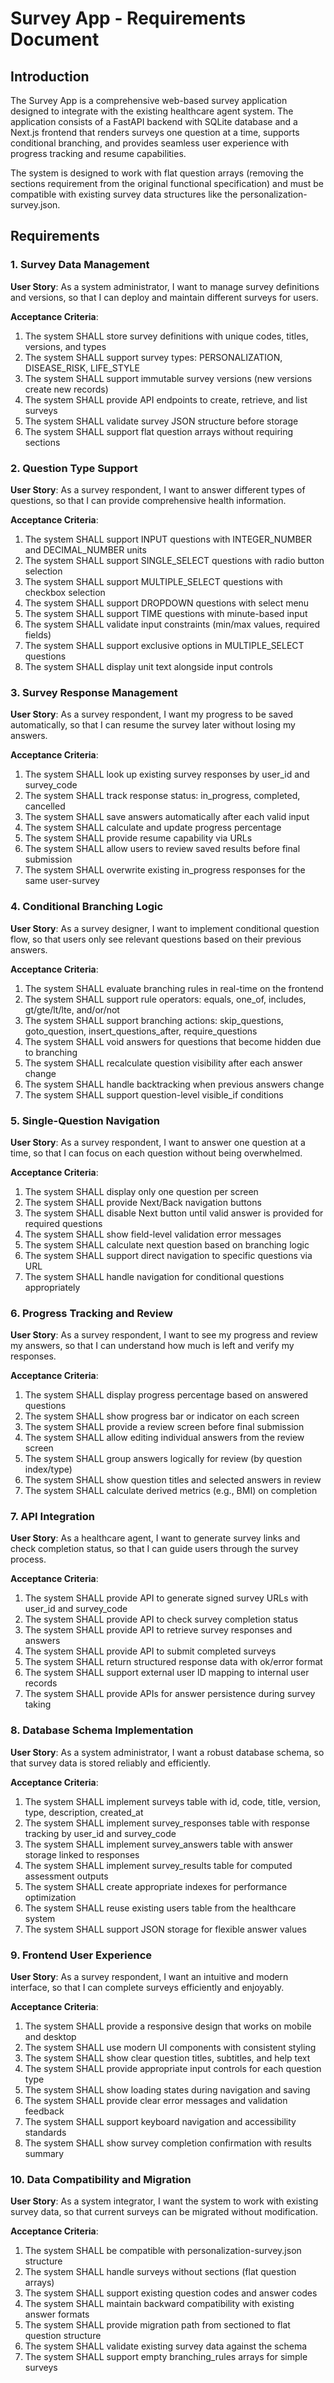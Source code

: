 # Survey App - Requirements Document

## Introduction

The Survey App is a comprehensive web-based survey application designed to integrate with the existing healthcare agent system. The application consists of a FastAPI backend with SQLite database and a Next.js frontend that renders surveys one question at a time, supports conditional branching, and provides seamless user experience with progress tracking and resume capabilities.

The system is designed to work with flat question arrays (removing the sections requirement from the original functional specification) and must be compatible with existing survey data structures like the personalization-survey.json.

## Requirements

### 1. Survey Data Management

**User Story**: As a system administrator, I want to manage survey definitions and versions, so that I can deploy and maintain different surveys for users.

**Acceptance Criteria**:
1. The system SHALL store survey definitions with unique codes, titles, versions, and types
2. The system SHALL support survey types: PERSONALIZATION, DISEASE_RISK, LIFE_STYLE
3. The system SHALL support immutable survey versions (new versions create new records)
4. The system SHALL provide API endpoints to create, retrieve, and list surveys
5. The system SHALL validate survey JSON structure before storage
6. The system SHALL support flat question arrays without requiring sections

### 2. Question Type Support

**User Story**: As a survey respondent, I want to answer different types of questions, so that I can provide comprehensive health information.

**Acceptance Criteria**:
1. The system SHALL support INPUT questions with INTEGER_NUMBER and DECIMAL_NUMBER units
2. The system SHALL support SINGLE_SELECT questions with radio button selection
3. The system SHALL support MULTIPLE_SELECT questions with checkbox selection
4. The system SHALL support DROPDOWN questions with select menu
5. The system SHALL support TIME questions with minute-based input
6. The system SHALL validate input constraints (min/max values, required fields)
7. The system SHALL support exclusive options in MULTIPLE_SELECT questions
8. The system SHALL display unit text alongside input controls

### 3. Survey Response Management

**User Story**: As a survey respondent, I want my progress to be saved automatically, so that I can resume the survey later without losing my answers.

**Acceptance Criteria**:
1. The system SHALL look up existing survey responses by user_id and survey_code
2. The system SHALL track response status: in_progress, completed, cancelled
3. The system SHALL save answers automatically after each valid input
4. The system SHALL calculate and update progress percentage
5. The system SHALL provide resume capability via URLs
6. The system SHALL allow users to review saved results before final submission
7. The system SHALL overwrite existing in_progress responses for the same user-survey

### 4. Conditional Branching Logic

**User Story**: As a survey designer, I want to implement conditional question flow, so that users only see relevant questions based on their previous answers.

**Acceptance Criteria**:
1. The system SHALL evaluate branching rules in real-time on the frontend
2. The system SHALL support rule operators: equals, one_of, includes, gt/gte/lt/lte, and/or/not
3. The system SHALL support branching actions: skip_questions, goto_question, insert_questions_after, require_questions
4. The system SHALL void answers for questions that become hidden due to branching
5. The system SHALL recalculate question visibility after each answer change
6. The system SHALL handle backtracking when previous answers change
7. The system SHALL support question-level visible_if conditions

### 5. Single-Question Navigation

**User Story**: As a survey respondent, I want to answer one question at a time, so that I can focus on each question without being overwhelmed.

**Acceptance Criteria**:
1. The system SHALL display only one question per screen
2. The system SHALL provide Next/Back navigation buttons
3. The system SHALL disable Next button until valid answer is provided for required questions
4. The system SHALL show field-level validation error messages
5. The system SHALL calculate next question based on branching logic
6. The system SHALL support direct navigation to specific questions via URL
7. The system SHALL handle navigation for conditional questions appropriately

### 6. Progress Tracking and Review

**User Story**: As a survey respondent, I want to see my progress and review my answers, so that I can understand how much is left and verify my responses.

**Acceptance Criteria**:
1. The system SHALL display progress percentage based on answered questions
2. The system SHALL show progress bar or indicator on each screen
3. The system SHALL provide a review screen before final submission
4. The system SHALL allow editing individual answers from the review screen
5. The system SHALL group answers logically for review (by question index/type)
6. The system SHALL show question titles and selected answers in review
7. The system SHALL calculate derived metrics (e.g., BMI) on completion

### 7. API Integration

**User Story**: As a healthcare agent, I want to generate survey links and check completion status, so that I can guide users through the survey process.

**Acceptance Criteria**:
1. The system SHALL provide API to generate signed survey URLs with user_id and survey_code
2. The system SHALL provide API to check survey completion status
3. The system SHALL provide API to retrieve survey responses and answers
4. The system SHALL provide API to submit completed surveys
5. The system SHALL return structured response data with ok/error format
6. The system SHALL support external user ID mapping to internal user records
7. The system SHALL provide APIs for answer persistence during survey taking

### 8. Database Schema Implementation

**User Story**: As a system administrator, I want a robust database schema, so that survey data is stored reliably and efficiently.

**Acceptance Criteria**:
1. The system SHALL implement surveys table with id, code, title, version, type, description, created_at
2. The system SHALL implement survey_responses table with response tracking by user_id and survey_code
3. The system SHALL implement survey_answers table with answer storage linked to responses
4. The system SHALL implement survey_results table for computed assessment outputs
5. The system SHALL create appropriate indexes for performance optimization
6. The system SHALL reuse existing users table from the healthcare system
7. The system SHALL support JSON storage for flexible answer values

### 9. Frontend User Experience

**User Story**: As a survey respondent, I want an intuitive and modern interface, so that I can complete surveys efficiently and enjoyably.

**Acceptance Criteria**:
1. The system SHALL provide a responsive design that works on mobile and desktop
2. The system SHALL use modern UI components with consistent styling
3. The system SHALL show clear question titles, subtitles, and help text
4. The system SHALL provide appropriate input controls for each question type
5. The system SHALL show loading states during navigation and saving
6. The system SHALL provide clear error messages and validation feedback
7. The system SHALL support keyboard navigation and accessibility standards
8. The system SHALL show survey completion confirmation with results summary

### 10. Data Compatibility and Migration

**User Story**: As a system integrator, I want the system to work with existing survey data, so that current surveys can be migrated without modification.

**Acceptance Criteria**:
1. The system SHALL be compatible with personalization-survey.json structure
2. The system SHALL handle surveys without sections (flat question arrays)
3. The system SHALL support existing question codes and answer codes
4. The system SHALL maintain backward compatibility with existing answer formats
5. The system SHALL provide migration path from sectioned to flat question structure
6. The system SHALL validate existing survey data against the schema
7. The system SHALL support empty branching_rules arrays for simple surveys
